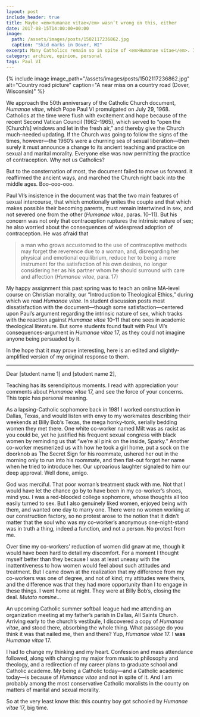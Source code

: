 ```yaml
---
layout: post
include_header: true
title: Maybe <em>Humanae vitae</em> wasn’t wrong on this, either
date: 2017-08-15T14:00:00+00:00
image:
  path: /assets/images/posts/1502117236862.jpg
  caption: "Skid marks in Dover, WI"
excerpt: Many Catholics remain so in spite of <em>Humanae vitae</em>. I am a Catholic today because of it. Here’s one reason why.
category: archive, opinion, personal
tags: Paul VI
---
```

{% include image image_path="/assets/images/posts/1502117236862.jpg" alt="Country road picture" caption="A near miss on a country road (Dover, Wisconsin)" %}

We approach the 50th anniversary of the Catholic Church document, _Humanae vitae_, which Pope Paul VI promulgated on July 29, 1968. Catholics at the time were flush with excitement and hope because of the recent Second Vatican Council (1962–1965), which served to “open the [Church’s] windows and let in the fresh air,” and thereby give the Church much-needed updating. If the Church was going to follow the signs of the times, however—the 1960’s were a churning sea of sexual liberation—then surely it must announce a change to its ancient teaching and practice on sexual and marital morality. Everyone else was now permitting the practice of contraception. Why not us Catholics?

But to the consternation of most, the document failed to move us forward. It reaffirmed the ancient ways, and marched the Church right back into the middle ages. Boo-ooo-ooo.

Paul VI’s insistence in the document was that the two main features of sexual intercourse, that which emotionally unites the couple and that which makes possible their becoming parents, must remain intertwined in sex, and not severed one from the other (_Humanae vitae_, paras. 10–11). But his concern was not only that contraception ruptures the intrinsic nature of sex; he also worried about the consequences of widespread adoption of contraception. He was afraid that

> a man who grows accustomed to the use of contraceptive methods may forget the reverence due to a woman, and, disregarding her physical and emotional equilibrium, reduce her to being a mere instrument for the satisfaction of his own desires, no longer considering her as his partner whom he should surround with care and affection (_Humanae vitae_, para. 17)

My happy assignment this past spring was to teach an online MA-level course on Christian morality, our “Introduction to Theological Ethics,” during which we read _Humanae vitae_. In student discussion posts most dissatisfaction with the document—though some satisfaction—centered upon Paul’s argument regarding the intrinsic nature of sex, which tracks with the reaction against _Humanae vitae_ 10–11 that one sees in academic theological literature. But some students found fault with Paul VI’s consequences-argument in _Humanae vitae_ 17, as they could not imagine anyone being persuaded by it.

In the hope that it may prove interesting, here is an edited and slightly-amplified version of my original response to them.

* * *

Dear [student name 1] and [student name 2],

Teaching has its serendipitous moments. I read with appreciation your comments about _Humanae vitae_ 17, and see the force of your concerns. This topic has personal meaning.

As a lapsing-Catholic sophomore back in 1981 I worked construction in Dallas, Texas, and would listen with envy to my workmates describing their weekends at Billy Bob’s Texas, the mega honky-tonk, serially bedding women they met there. One white co-worker named Milt was as racist as you could be, yet he justified his frequent sexual congress with black women by reminding us that “we’re all pink on the inside, Sparky.” Another co-worker mesmerized us with how he took a girl home, put a sock on the doorknob as The Secret Sign for his roommate, ushered her out in the morning only to run into his roommate, and then flat-out forgot her name when he tried to introduce her. Our uproarious laughter signaled to him our deep approval. Well done, amigo.

God was merciful. That poor woman’s treatment stuck with me. Not that I would have let the chance go by to have been in my co-worker’s shoes, mind you. I was a red-blooded college sophomore, whose thoughts all too easily turned to sex. But I also genuinely liked women, enjoyed being with them, and wanted one day to marry one. There were no women working at our construction factory, so no protest arose to the notion that it didn’t matter that the soul who was my co-worker’s anonymous one-night-stand was in truth a thing, indeed a function, and not a person. No protest from me.

Over time my co-workers’ reduction of women did gnaw at me, though it would have been hard to detail my discomfort. For a moment I thought myself better than they because I was at least uneasy with the inattentiveness to how women would feel about such attitudes and treatment. But I came down at the realization that my difference from my co-workers was one of degree, and not of kind; my attitudes were theirs, and the difference was that they had more opportunity than I to engage in these things. I went home at night. They were at Billy Bob’s, closing the deal. _Mutato nomine..._

An upcoming Catholic summer softball league had me attending an organization meeting at my father’s parish in Dallas, All Saints Church. Arriving early to the church’s vestibule, I discovered a copy of _Humanae vitae_, and stood there, absorbing the whole thing. What passage do you think it was that nailed me, then and there? Yup, _Humanae vitae_ 17. I **was** _Humanae vitae_ 17.

I had to change my thinking and my heart. Confession and mass attendance followed, along with changing my major from music to philosophy and theology, and a redirection of my career plans to graduate school and Catholic academe. My being a Catholic today—and a Catholic academic today—is because of _Humanae vitae_ and not in spite of it. And I am probably among the most conservative Catholic moralists in the county on matters of marital and sexual morality.

So at the very least know this: this country boy got schooled by _Humanae vitae_ 17, big time.
